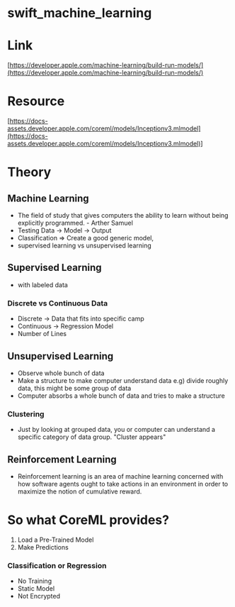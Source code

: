 # swift_machine_learning

# Link

[https://developer.apple.com/machine-learning/build-run-models/](https://developer.apple.com/machine-learning/build-run-models/)

# Resource

[https://docs-assets.developer.apple.com/coreml/models/Inceptionv3.mlmodel](https://docs-assets.developer.apple.com/coreml/models/Inceptionv3.mlmodel)]

#  Theory

##  Machine Learning

- The field of study that gives computers the ability to learn without being explicitly programmed. - Arther Samuel
- Testing Data → Model → Output
- Classification ⇒ Create a good generic model,
- supervised learning vs unsupervised learning

##   Supervised Learning

- with labeled data

### Discrete vs Continuous Data

- Discrete → Data that fits into specific camp
- Continuous → Regression Model
- Number of Lines

##  Unsupervised Learning

- Observe whole bunch of data
- Make a structure to make computer understand data  e.g) divide roughly data, this might be some group of data
- Computer absorbs a whole bunch of data and tries to make a structure

###  Clustering

- Just by looking at grouped data, you or computer can understand a specific category of data group. "Cluster appears"

##  Reinforcement Learning

- Reinforcement learning is an area of machine learning concerned with how software agents ought to take actions in an environment in order to maximize the notion of cumulative reward.

#  So what CoreML provides?

1. Load a Pre-Trained Model
2. Make Predictions

###  Classification or Regression

- No Training
- Static Model
- Not Encrypted
